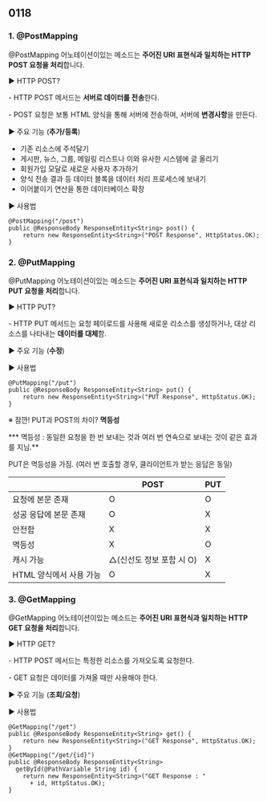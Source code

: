 ## 0118



### **1. @PostMapping**

 

@PostMapping 어노테이션이있는 메소드는 **주어진 URI 표현식과 일치하는 HTTP POST 요청을 처리**합니다.

 

▶ HTTP POST?

\- HTTP POST 메서드는 **서버로 데이터를 전송**한다.

\- POST 요청은 보통 HTML 양식을 통해 서버에 전송하며, 서버에 **변경사항**을 만든다.

 

▶ 주요 기능 (**추가/등록**)

- 기존 리소스에 주석달기
- 게시판, 뉴스, 그룹, 메일링 리스트나 이와 유사한 시스템에 글 올리기
- 회원가입 모달로 새로운 사용자 추가하기
- 양식 전송 결과 등 데이터 블록을 데이터 처리 프로세스에 보내기
- 이어붙이기 연산을 통한 데이터베이스 확장

▶ 사용법

```
@PostMapping("/post")
public @ResponseBody ResponseEntity<String> post() {
    return new ResponseEntity<String>("POST Response", HttpStatus.OK);
}
```

 

 

### **2. @PutMapping**

 

@PutMapping 어노테이션이있는 메소드는 **주어진 URI 표현식과 일치하는 HTTP PUT 요청을 처리**합니다.

 

▶ HTTP PUT?

\- HTTP PUT 메서드는 요청 페이로드를 사용해 새로운 리소스를 생성하거나, 대상 리소스를 나타내는 **데이터를 대체**함.

 

▶ 주요 기능 (**수정**)

 

▶ 사용법

```
@PutMapping("/put")
public @ResponseBody ResponseEntity<String> put() {
    return new ResponseEntity<String>("PUT Response", HttpStatus.OK);
}
```

 

※ 잠깐! PUT과 POST의 차이? **멱등성**

 

*** 멱등성 : 동일한 요청을 한 번 보내는 것과 여러 번 연속으로 보내는 것이 같은 효과를 지님.**

 

PUT은 멱등성을 가짐. (여러 번 호출할 경우, 클라이언트가 받는 응답은 동일)

 

|                         | **POST**                 | **PUT** |
| ----------------------- | ------------------------ | ------- |
| 요청에 본문 존재        | O                        | O       |
| 성공 응답에 본문 존재   | O                        | X       |
| 안전함                  | X                        | X       |
| 멱등성                  | X                        | O       |
| 캐시 가능               | △(신선도 정보 포함 시 O) | X       |
| HTML 양식에서 사용 가능 | O                        | X       |

### **3. @GetMapping**

 

@GetMapping 어노테이션이있는 메소드는 **주어진 URI 표현식과 일치하는 HTTP GET 요청을 처리**합니다.

 

▶ HTTP GET?

\- HTTP POST 메서드는 특정한 리소스를 가져오도록 요청한다.

\- GET 요청은 데이터를 가져올 때만 사용해야 한다.

 

▶ 주요 기능 (**조회/요청**)

 

▶ 사용법

```
@GetMapping("/get")
public @ResponseBody ResponseEntity<String> get() {
    return new ResponseEntity<String>("GET Response", HttpStatus.OK);
}
@GetMapping("/get/{id}")
public @ResponseBody ResponseEntity<String>
  getById(@PathVariable String id) {
    return new ResponseEntity<String>("GET Response : " 
      + id, HttpStatus.OK);
}
```

 